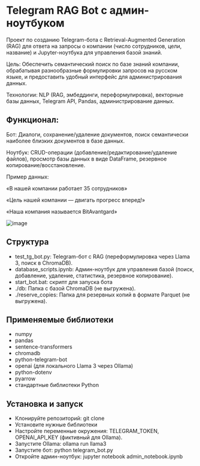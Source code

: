 # Telegram RAG Bot с админ-ноутбуком
Проект по созданию Telegram-бота с Retrieval-Augmented Generation (RAG) для ответа на запросы о компании (число сотрудников, цели, название) и Jupyter-ноутбука для управления базой знаний.

Цель: Обеспечить семантический поиск по базе знаний компании, обрабатывая разнообразные формулировки запросов на русском языке, и предоставить удобный интерфейс для администрирования данных.

Технологии: NLP (RAG, эмбеддинги, переформулировка), векторные базы данных, Telegram API, Pandas, администрирование данных.

## Функционал:
Бот: Диалоги, сохранение/удаление документов, поиск семантически наиболее близких документов в базе данных.

Ноутбук: CRUD-операции (добавление/редактирование/удаление файлов), просмотр базы данных в виде DataFrame, резервное копирование/восстановление.

Пример данных:

«В нашей компании работает 35 сотрудников»

«Цель нашей компании — двигать прогресс вперед!»

«Наша компания называется BitAvantgard»

![image](https://github.com/user-attachments/assets/dc5918cf-17d6-4dc1-8694-31eb6089cecd)


## Структура

- test_tg_bot.py: Telegram-бот с RAG (переформулировка через Llama 3, поиск в ChromaDB).
- database_scripts.ipynb: Админ-ноутбук для управления базой (поиск, добавление, удаление, статистика, резервное копирование).
- start_bot.bat: скрипт для запуска бота
- ./db: Папка с базой ChromaDB (не выгружена).
- ./reserve_copies: Папка для резервных копий в формате Parquet (не выгружена).

## Применяемые библиотеки

- numpy
- pandas
- sentence-transformers
- chromadb
- python-telegram-bot
- openai (для локального Llama 3 через Ollama)
- python-dotenv
- pyarrow
- стандартные библиотеки Python

## Установка и запуск

- Клонируйте репозиторий: git clone <repo-url>
- Установите нужные библиотеки
- Настройте переменные окружения: TELEGRAM_TOKEN, OPENAI_API_KEY (фиктивный для Ollama).
- Запустите Ollama: ollama run llama3
- Запустите бот: python telegram_bot.py
- Откройте админ-ноутбук: jupyter notebook admin_notebook.ipynb
